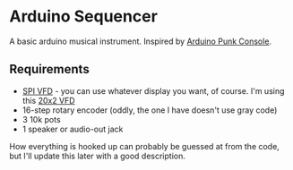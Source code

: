 Arduino Sequencer
=================

A basic arduino musical instrument. Inspired by [Arduino Punk Console](http://www.beavisaudio.com/projects/digital/arduinopunkconsole/).

Requirements
------------

  * [SPI VFD](https://github.com/adafruit/SPI_VFD) - you can use whatever display you want, of course. I'm using this [20x2 VFD](http://www.adafruit.com/products/347)
  * 16-step rotary encoder (oddly, the one I have doesn't use gray code)
  * 3 10k pots
  * 1 speaker or audio-out jack

How everything is hooked up can probably be guessed at from the code, but
I'll update this later with a good description.
